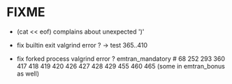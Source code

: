 # FIXME

- (cat << eof) complains about unexpected ')'

- fix builtin exit valgrind error ? -> test 365..410
- fix forked process valgrind error ? emtran_mandatory # 68 252 293 360 417 418 419 420 426 427 428 429 455 460 465 (some in emtran_bonus as well)
